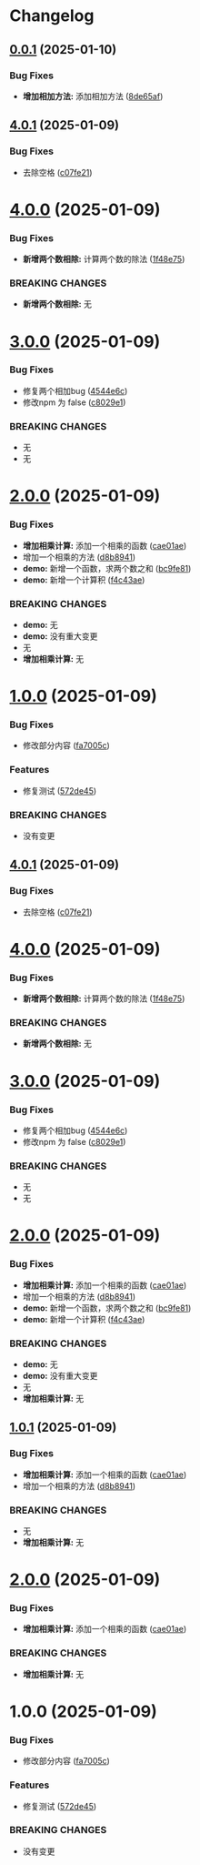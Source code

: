 # Changelog

## [0.0.1](https://github.com/zx0828/firstdemo/compare/4.0.1...v0.0.1) (2025-01-10)


### Bug Fixes

* **增加相加方法:** 添加相加方法 ([8de65af](https://github.com/zx0828/firstdemo/commit/8de65afa9c527b29949d536037174b1dfbc21dfa))



## [4.0.1](https://github.com/zx0828/firstdemo/compare/4.0.0...4.0.1) (2025-01-09)


### Bug Fixes

* 去除空格 ([c07fe21](https://github.com/zx0828/firstdemo/commit/c07fe21ade07ca0798472b66ab8143b80c3f2187))



# [4.0.0](https://github.com/zx0828/firstdemo/compare/3.0.0...4.0.0) (2025-01-09)


### Bug Fixes

* **新增两个数相除:** 计算两个数的除法 ([1f48e75](https://github.com/zx0828/firstdemo/commit/1f48e752a601ce71856171088e83aea6bd6d7da1))


### BREAKING CHANGES

* **新增两个数相除:** 无



# [3.0.0](https://github.com/zx0828/firstdemo/compare/2.0.0...3.0.0) (2025-01-09)


### Bug Fixes

* 修复两个相加bug ([4544e6c](https://github.com/zx0828/firstdemo/commit/4544e6c44afbc6443dea613b9bbb6602a6cbdf59))
* 修改npm 为 false ([c8029e1](https://github.com/zx0828/firstdemo/commit/c8029e14f107f02099933817c2a9453ab4f08bac))


### BREAKING CHANGES

* 无
* 无



# [2.0.0](https://github.com/zx0828/firstdemo/compare/1.0.0...2.0.0) (2025-01-09)


### Bug Fixes

* **增加相乘计算:** 添加一个相乘的函数 ([cae01ae](https://github.com/zx0828/firstdemo/commit/cae01ae76633372055b0328d7445dd74d1b87e36))
* 增加一个相乘的方法 ([d8b8941](https://github.com/zx0828/firstdemo/commit/d8b8941b9bab661128567fd709076bc6daa4cbc6))
* **demo:** 新增一个函数，求两个数之和 ([bc9fe81](https://github.com/zx0828/firstdemo/commit/bc9fe81829305623e33f9f03cecfb94fb7964f00))
* **demo:** 新增一个计算积 ([f4c43ae](https://github.com/zx0828/firstdemo/commit/f4c43aef689b452babfcefcad24b15e4ad48b318))


### BREAKING CHANGES

* **demo:** 无
* **demo:** 没有重大变更
* 无
* **增加相乘计算:** 无



# [1.0.0](https://github.com/zx0828/firstdemo/compare/572de45e1a905d2710997860212662d4c7549c50...1.0.0) (2025-01-09)


### Bug Fixes

* 修改部分内容 ([fa7005c](https://github.com/zx0828/firstdemo/commit/fa7005c6708d109952f1295a9e9178e86a282220))


### Features

* 修复测试 ([572de45](https://github.com/zx0828/firstdemo/commit/572de45e1a905d2710997860212662d4c7549c50))


### BREAKING CHANGES

* 没有变更

## [4.0.1](https://github.com/zx0828/firstdemo/compare/4.0.0...4.0.1) (2025-01-09)


### Bug Fixes

* 去除空格 ([c07fe21](https://github.com/zx0828/firstdemo/commit/c07fe21ade07ca0798472b66ab8143b80c3f2187))

# [4.0.0](https://github.com/zx0828/firstdemo/compare/3.0.0...4.0.0) (2025-01-09)


### Bug Fixes

* **新增两个数相除:** 计算两个数的除法 ([1f48e75](https://github.com/zx0828/firstdemo/commit/1f48e752a601ce71856171088e83aea6bd6d7da1))


### BREAKING CHANGES

* **新增两个数相除:** 无

# [3.0.0](https://github.com/zx0828/firstdemo/compare/2.0.0...3.0.0) (2025-01-09)


### Bug Fixes

* 修复两个相加bug ([4544e6c](https://github.com/zx0828/firstdemo/commit/4544e6c44afbc6443dea613b9bbb6602a6cbdf59))
* 修改npm 为 false ([c8029e1](https://github.com/zx0828/firstdemo/commit/c8029e14f107f02099933817c2a9453ab4f08bac))


### BREAKING CHANGES

* 无
* 无

# [2.0.0](https://github.com/zx0828/firstdemo/compare/1.0.0...2.0.0) (2025-01-09)


### Bug Fixes

* **增加相乘计算:** 添加一个相乘的函数 ([cae01ae](https://github.com/zx0828/firstdemo/commit/cae01ae76633372055b0328d7445dd74d1b87e36))
* 增加一个相乘的方法 ([d8b8941](https://github.com/zx0828/firstdemo/commit/d8b8941b9bab661128567fd709076bc6daa4cbc6))
* **demo:** 新增一个函数，求两个数之和 ([bc9fe81](https://github.com/zx0828/firstdemo/commit/bc9fe81829305623e33f9f03cecfb94fb7964f00))
* **demo:** 新增一个计算积 ([f4c43ae](https://github.com/zx0828/firstdemo/commit/f4c43aef689b452babfcefcad24b15e4ad48b318))


### BREAKING CHANGES

* **demo:** 无
* **demo:** 没有重大变更
* 无
* **增加相乘计算:** 无

## [1.0.1](https://github.com/zx0828/firstdemo/compare/1.0.0...1.0.1) (2025-01-09)


### Bug Fixes

* **增加相乘计算:** 添加一个相乘的函数 ([cae01ae](https://github.com/zx0828/firstdemo/commit/cae01ae76633372055b0328d7445dd74d1b87e36))
* 增加一个相乘的方法 ([d8b8941](https://github.com/zx0828/firstdemo/commit/d8b8941b9bab661128567fd709076bc6daa4cbc6))


### BREAKING CHANGES

* 无
* **增加相乘计算:** 无

# [2.0.0](https://github.com/zx0828/firstdemo/compare/1.0.0...2.0.0) (2025-01-09)


### Bug Fixes

* **增加相乘计算:** 添加一个相乘的函数 ([cae01ae](https://github.com/zx0828/firstdemo/commit/cae01ae76633372055b0328d7445dd74d1b87e36))


### BREAKING CHANGES

* **增加相乘计算:** 无

# 1.0.0 (2025-01-09)


### Bug Fixes

* 修改部分内容 ([fa7005c](https://github.com/zx0828/firstdemo/commit/fa7005c6708d109952f1295a9e9178e86a282220))


### Features

* 修复测试 ([572de45](https://github.com/zx0828/firstdemo/commit/572de45e1a905d2710997860212662d4c7549c50))


### BREAKING CHANGES

* 没有变更

